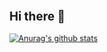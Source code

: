 ## Hi there 👋
[![Anurag's github stats](https://github-readme-stats.vercel.app/api?username=zwl098)](https://github.com/anuraghazra/github-readme-stats)
<!--
**zwl098/zwl098** is a ✨ _special_ ✨ repository because its `README.md` (this file) appears on your GitHub profile.

Here are some ideas to get you started:

- 🔭 I’m currently working on ...
- 🌱 I’m currently learning ...
- 👯 I’m looking to collaborate on ...
- 🤔 I’m looking for help with ...
- 💬 Ask me about ...
- 📫 How to reach me: ...
- 😄 Pronouns: ...
- ⚡ Fun fact: ...
-->

